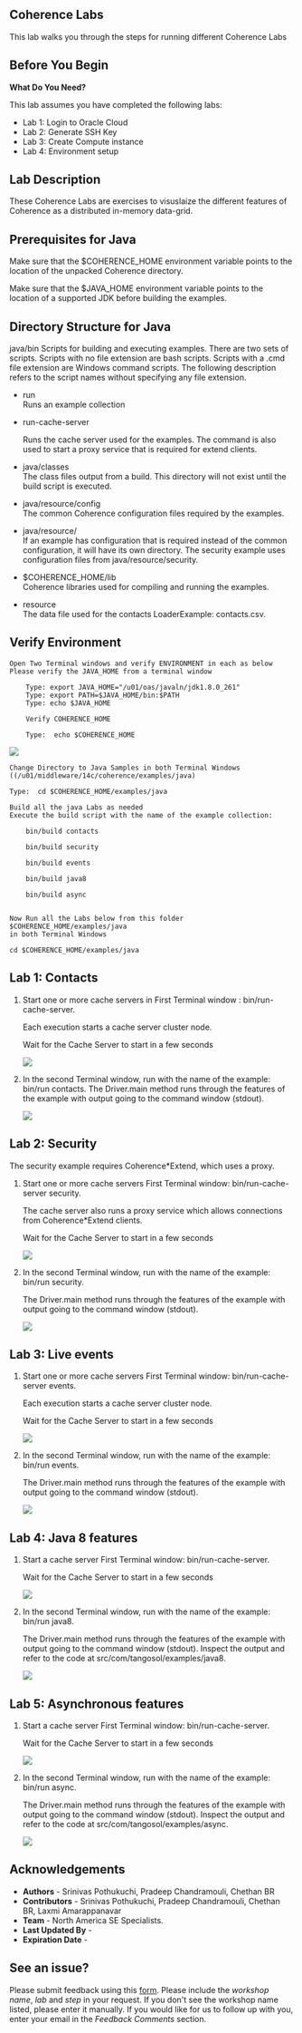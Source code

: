 ## Coherence Labs

This lab walks you through the steps for running different Coherence Labs

## Before You Begin

**What Do You Need?**

This lab assumes you have completed the following labs:
- Lab 1:  Login to Oracle Cloud
- Lab 2:  Generate SSH Key
- Lab 3:  Create Compute instance 
- Lab 4:  Environment setup
 

## Lab Description

  These Coherence Labs are exercises to visuslaize the different features of Coherence as a distributed in-memory data-grid.
    
## Prerequisites for Java
 
  Make sure that the $COHERENCE_HOME environment variable points to the location of the unpacked Coherence directory.


  Make sure that the $JAVA_HOME environment variable points to the location of a supported JDK before building the examples.
 
## Directory Structure for Java

java/bin	Scripts for building and executing examples. There are two sets of scripts. Scripts with no file extension are bash scripts. Scripts with a .cmd file extension are Windows command scripts. The following description refers to the script names without specifying any file extension.
- run  
    Runs an example collection
- run-cache-server
  
    Runs the cache server used for the examples. The command is also used to start a proxy service that is required for extend clients.

- java/classes	
    The class files output from a build. This directory will not exist until the build script is executed.
- java/resource/config	
    The common Coherence configuration files required by the examples.
- java/resource/<example name>	
    If an example has configuration that is required instead of the common configuration, it will have its own directory. The security example uses configuration files from java/resource/security.

- $COHERENCE_HOME/lib	
    Coherence libraries used for compiling and running the examples.
- resource	
    The data file used for the contacts LoaderExample: contacts.csv.
 
 

## Verify Environment

    Open Two Terminal windows and verify ENVIRONMENT in each as below
    Please verify the JAVA_HOME from a terminal window

        Type: export JAVA_HOME="/u01/oas/javaln/jdk1.8.0_261"
        Type: export PATH=$JAVA_HOME/bin:$PATH
        Type: echo $JAVA_HOME

        Verify COHERENCE_HOME

        Type:  echo $COHERENCE_HOME

![](./images/set_env.png " ") 

    Change Directory to Java Samples in both Terminal Windows ((/u01/middleware/14c/coherence/examples/java)

    Type:  cd $COHERENCE_HOME/examples/java

    Build all the java Labs as needed
    Execute the build script with the name of the example collection:

        bin/build contacts

        bin/build security

        bin/build events

        bin/build java8

        bin/build async


    Now Run all the Labs below from this folder $COHERENCE_HOME/examples/java
    in both Terminal Windows

    cd $COHERENCE_HOME/examples/java
    
## Lab 1: Contacts 


1.	Start one or more cache servers in First Terminal window : bin/run-cache-server. 

    Each execution starts a cache server cluster node. 

    Wait for the Cache Server to start in a few seconds

    ![](./images/run_cache_server.png " ") 

2.	In the second Terminal window, run with the name of the example: bin/run contacts. The Driver.main method runs through the features of the example with output going to the command window (stdout).


    ![](./images/run_contacts.png " ")  


## Lab 2: Security
The security example requires Coherence*Extend, which uses a proxy.
1.	Start one or more cache servers First Terminal window: bin/run-cache-server security. 

    The cache server also runs a proxy service which allows connections from Coherence*Extend clients.

    Wait for the Cache Server to start in a few seconds

     ![](./images/run_cache_server.png " ") 

2.	In the second Terminal window, run with the name of the example: bin/run security. 

    The Driver.main method runs through the features of the example with output going to the command window (stdout).

    ![](./images/run_security.png " ")  


## Lab 3:  Live events 
1.	Start one or more cache servers First Terminal window: bin/run-cache-server events. 

    Each execution starts a cache server cluster node. 
    
    Wait for the Cache Server to start in a few seconds

     ![](./images/run_cache_server.png " ")

2.	In the second Terminal window, run with the name of the example: bin/run events. 

    The Driver.main method runs through the features of the example with output going to the command window (stdout).

    ![](./images/run_events.png " ") 


## Lab 4: Java 8 features 
1.	Start a cache server First Terminal window: bin/run-cache-server.

    Wait for the Cache Server to start in a few seconds

     ![](./images/run_cache_server.png " ") 

2.	In the second Terminal window, run with the name of the example: bin/run java8. 

    The Driver.main method runs through the features of the example with output going to the command window (stdout). Inspect the output and refer to the code at src/com/tangosol/examples/java8.

    ![](./images/run_java8.png " ") 


## Lab 5: Asynchronous features 
1.	Start a cache server First Terminal window: bin/run-cache-server.

    Wait for the Cache Server to start in a few seconds

     ![](./images/run_cache_server.png " ") 

2.	In the second Terminal window, run with the name of the example: bin/run async. 

    The Driver.main method runs through the features of the example with output going to the command window (stdout). Inspect the output and refer to the code at src/com/tangosol/examples/async.


    ![](./images/run_async.png " ") 





## Acknowledgements

- **Authors** - Srinivas Pothukuchi, Pradeep Chandramouli, Chethan BR
- **Contributors** - Srinivas Pothukuchi, Pradeep Chandramouli, Chethan BR, Laxmi Amarappanavar
- **Team** - North America SE Specialists.
- **Last Updated By** -  
- **Expiration Date** -    

## See an issue?
Please submit feedback using this [form](https://apexapps.oracle.com/pls/apex/f?p=133:1:::::P1_FEEDBACK:1). Please include the *workshop name*, *lab* and *step* in your request.  If you don't see the workshop name listed, please enter it manually. If you would like for us to follow up with you, enter your email in the *Feedback Comments* section.
      
      

